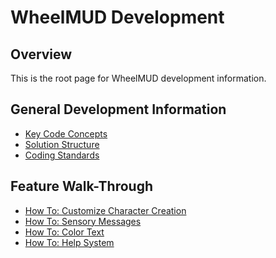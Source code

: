 WheelMUD Development
====================

## Overview
This is the root page for WheelMUD development information.

## General Development Information
* [Key Code Concepts](Documentation/Development/KeyCodeConcepts.md)
* [Solution Structure](Documentation/Development/SolutionStructure.md)
* [Coding Standards](Documentation/Development/CodingStandards.md)

## Feature Walk-Through
* [How To: Customize Character Creation](Documentation/Development/HowTo_CustomizeCharacterCreation.md)
* [How To: Sensory Messages](Documentation/Development/HowTo_SensoryMessages.md)
* [How To: Color Text](Documentation/Development/HowTo_ColorText.md)
* [How To: Help System](Documentation/Development/HowTo_HelpSystem.md)
